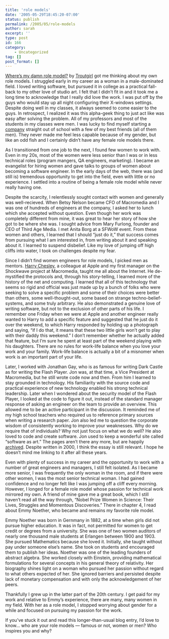 ```yaml
---
title: 'role models'
date: '2005-05-29T18:45:20-07:00'
status: publish
permalink: /2005/05/role-models
author: sarah
excerpt: ''
type: post
id: 166
category:
    - Uncategorized
tag: []
post_format: []
---
```

[Where’s my damn role model?](http://troutgirl.com/blog/index.php?/archives/114_Wheres_MY_damn_role_model,_she_whined.html) by [Troutgirl](http://troutgirl.com/blog/) got me thinking about my own role models. I struggled early in my career as a woman in a male-dominated field. I loved writing software, but pursued it in college as a practical fall-back to my other love of studio art. I felt that I didn’t fit in and it took me a long time to acknowledge that I really did love the work. I was put off by the guys who would stay up all night configuring their X-windows settings. Despite doing well in my classes, it always seemed to come easier to the guys. In retrospect, I realized it was this alpha-geek thing to just act like was easy after solving the problem. All of my professors and most of the students in my classes were men. I was lucky to find myself starting a [company](http://www.cosa.com/) straight out of school with a few of my best friends (all of them men). They never made me feel less capable because of my gender, but like an odd fish and I certainly didn’t have any female role models there.

As I transitioned from one job to the next, I found few women to work with. Even in my 20s, most of the women were less senior than I was or in less technical roles (program mangers, QA engineers, marketing). I became an evangelist for hiring women and gave talks to groups of women about becoming a software engineer. In the early days of the web, there was (and still is) tremendous opportunity to get into the field, even with little or no experience. I settled into a routine of being a female role model while never really having one.

Despite the scarcity, I relentlessly sought contact with women and generally was well-recieved. When Betsy Nelson became CFO of Macromedia and I was one of hundreds of engineers at the company, I asked her to lunch which she accepted without question. Even though her work was completely different from mine, it was great to hear her story of how she got to be where she was. I sought advice from Mary Furlong, founder and CEO of Third Age Media. I met Anita Borg at a SFWoW event. From these women and others, I learned that I should “just do it,” that success comes from pursuing what I am interested in, from writing about it and speaking about it. I learned to suspend disbelief. Like my love of jumping off high cliffs into water, I took on challenges despite my fear.

Since I didn’t find women engineers for role models, I picked men as mentors. [Harry Chesley](http://www.mememotes.com/), a colleague at Apple and my first manager on the Shockwave project at Macromedia, taught me all about the Internet. He de-mystified the protocols and, through his story-telling, I learned more of the history of the net and computing. I learned that all of this technology that seems so rigid and official was just made up by a bunch of folks who were seeking to solve a specific problem and some of their choices were better than others, some well-thought-out, some based on strange techno-belief-systems, and some truly arbitrary. He also demonstrated a genuine love of writing software, but not to the exclusion of other parts of his life. I remember one Friday when we were at Apple and another engineer really wanted to Harry to add a specific feature and suggested that he just do it over the weekend, to which Harry responded by holding up a photograph and saying, “if I do that, it means that these two little girls won’t get to play with their daddy this weekend.” I don’t remember whether he actually added that feature, but I’m sure he spent at least part of the weekend playing with his daughters. There are no rules for work-life balance when you love your work and your family. Work-life balance is actually a bit of a misnomer when work is an important part of your life.

Later, I worked with Jonathan Gay, who is as famous for writing Dark Castle as for writing the Flash Player. Jon was, at that time, a Vice President at Macromedia, but he still wrote code now and then. From him I learned to stay grounded in technology. His familiarity with the source code and practical experience of new technology enabled his strong technical leadership. Later when I wondered about the security model of the Flash Player, I looked at the code to figure it out, instead of the standard manager response of asking an engineer on the team to provide an overview. This allowed me to be an active participant in the discussion. It reminded me of my high school teachers who required us to reference primary sources when writing a research paper. Jon also led me to question the corporate wisdom of consistently working to improve your weaknesses. Why do we require that of individuals? Why not just focus on what we do well? He also loved to code and create software. Jon used to keep a wonderful site called “software as art.” The pages aren’t there any more, but are happily [archived](http://web.archive.org/web/20010603072909/softwareasart.com/softwareasart.htm). Despite written in 2000, I think the essay is still relevant. I hope he doesn’t mind me linking to it after all these years.

Even with plenty of success in my career and the opportunity to work with a number of great engineers and managers, I still felt isolated. As I became more senior, I was frequently the only woman in the room, and if there were other women, I was the most senior technical woman. I had gained confidence and no longer felt like I was jumping off a cliff every morning. However, I longed for a female role model whose passion for technical work mirrored my own. A friend of mine gave me a great book, which I still haven’t read all the way through, “Nobel Prize Women in Science: Their Lives, Struggles and Momentous Discoveries.” There in chapter 4, I read about Emmy Noether, who became and remains my favorite role model.

Emmy Noether was born in Gernmany in 1882, at a time when girls did not pursue higher education. It was in fact, not permitted for women to get credit or degrees from a university. She was one of two women auditors of nearly one thousand male students at Erlangen between 1900 and 1903. She pursued Mathematics because she loved it. Initially, she taught without pay under someone else’s name. She took on students and encouraged them to publish her ideas. Noether was one of the leading founders of abstract algebra. She worked closely with Einstein, providing mathematical formulations for several concepts in his general theory of relativity. Her biography shines light on a woman who pursued her passion without regard to what others expected of her. She ignored barriers and persisted despite lack of monetary compensation and with only the acknowledgement of her peers.

Thankfully I grew up in the latter part of the 20th century. I get paid for my work and relative to Emmy’s experience, there are many, many women in my field. With her as a role model, I stopped worrying about gender for a while and focused on pursuing my passion for the work.

If you’ve stuck it out and read this longer-than-usual blog entry, I’d love to know… who are your role models — famous or not, women or men? Who inspires you and why?